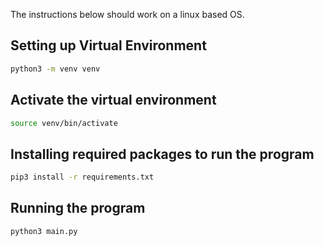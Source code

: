 The instructions below should work on a linux based OS.

## Setting up Virtual Environment

```bash
python3 -m venv venv
```

## Activate the virtual environment
```bash
source venv/bin/activate
```

## Installing required packages to run the program
```bash
pip3 install -r requirements.txt
```

## Running the program
```bash
python3 main.py
```